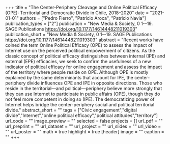 +++
title = "The Center-Periphery Cleavage and Online Political Efficacy (OPE): Territorial and Democratic Divide in Chile, 2018–2020"
date = "2021-01-01"
authors = ["Pedro Fierro", "Patricio Aroca", "Patricio Navia"]
publication_types = ["2"]
publication = "New Media & Society, 0 1--19. SAGE Publications https://doi.org/10.1177/14614448211019303"
publication_short = "New Media & Society, 0 1--19. SAGE Publications https://doi.org/10.1177/14614448211019303"
abstract = "Recent works have coined the term Online Political Efficacy (OPE) to assess the impact of Internet use on the perceived political empowerment of citizens. As the classic concept of political efficacy distinguishes between internal (IPE) and external (EPE) efficacies, we seek to confirm the usefulness of a new indicator of political efficacy for online engagement and assess the impact of the territory where people reside on OPE. Although OPE is mostly explained by the same determinants that account for IPE, the center-periphery divide influences OPE and IPE in opposite directions. Those who reside in the territorial—and political—periphery believe more strongly that they can use Internet to participate in public affairs (OPE), though they do not feel more competent in doing so (IPE). The democratizing power of Internet helps bridge the center-periphery social and political territorial divide."
abstract_short = ""
tags = ["Civic engagement","digital divide","Internet","online political efficacy","political attitudes","territory"]
url_code = ""
image_preview = ""
selected = false
projects = []
url_pdf = ""
url_preprint = ""
url_dataset = ""
url_project = ""
url_slides = ""
url_video = ""
url_poster = ""
math = true
highlight = true
[header]
image = ""
caption = ""
+++
